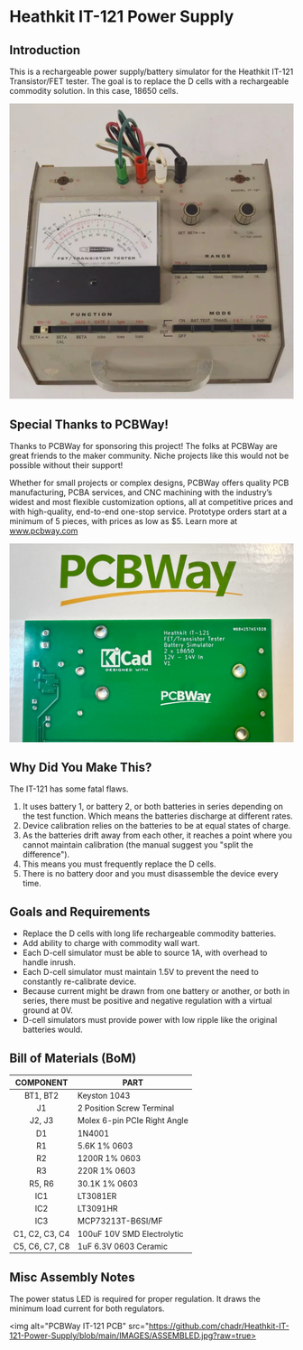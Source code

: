 # Heathkit IT-121 Power Supply

## Introduction
This is a rechargeable power supply/battery simulator for the Heathkit IT-121 Transistor/FET tester. The goal is to replace the D cells with a rechargeable commodity solution. In this case, 18650 cells.

<picture>
  <img alt="Heathkit IT-121" src="https://github.com/chadr/Heathkit-IT-121-Power-Supply/blob/main/IMAGES/IT-121.jpg">
</picture>

## Special Thanks to PCBWay!
Thanks to PCBWay for sponsoring this project! The folks at PCBWay are great friends to the maker community. Niche projects like this would not be possible without their support!

Whether for small projects or complex designs, PCBWay offers quality PCB manufacturing, PCBA services, and CNC machining with the industry’s widest and most flexible customization options, all at competitive prices and with high-quality, end-to-end one-stop service. Prototype orders start at a minimum of 5 pieces, with prices as low as $5. Learn more at www.pcbway.com

<picture>
<img alt="PCBWay IT-121 PCB" src="https://github.com/chadr/Heathkit-IT-121-Power-Supply/blob/main/IMAGES/PCB1.jpg">
</picture>

## Why Did You Make This?
The IT-121 has some fatal flaws.
1. It uses battery 1, or battery 2, or both batteries in series depending on the test function. Which means the batteries discharge at different rates.
2. Device calibration relies on the batteries to be at equal states of charge.
3. As the batteries drift away from each other, it reaches a point where you cannot maintain calibration (the manual suggest you "split the difference").
4. This means you must frequently replace the D cells.
5. There is no battery door and you must disassemble the device every time.

## Goals and Requirements
* Replace the D cells with long life rechargeable commodity batteries.
* Add ability to charge with commodity wall wart.
* Each D-cell simulator must be able to source 1A, with overhead to handle inrush.
* Each D-cell simulator must maintain 1.5V to prevent the need to constantly re-calibrate device.
* Because current might be drawn from one battery or another, or both in series, there must be positive and negative regulation with a virtual ground at 0V.
* D-cell simulators must provide power with low ripple like the original batteries would.

## Bill of Materials (BoM)
|  **COMPONENT** | **PART**                     |
|:--------------:|------------------------------|
| BT1, BT2       | Keyston 1043                 |
| J1             | 2 Position Screw Terminal    |
| J2, J3         | Molex 6-pin PCIe Right Angle |
| D1             | 1N4001                       |
| R1             | 5.6K 1% 0603                 |
| R2             | 1200R 1% 0603                |
| R3             | 220R 1% 0603                 |
| R5, R6         | 30.1K 1% 0603                |
| IC1            | LT3081ER                     |
| IC2            | LT3091HR                     |
| IC3            | MCP73213T-B6SI/MF            |
| C1, C2, C3, C4 | 100uF 10V SMD Electrolytic   |
| C5, C6, C7, C8 | 1uF 6.3V 0603 Ceramic        |

## Misc Assembly Notes
The power status LED is required for proper regulation. It draws the minimum load current for both regulators.

<img alt="PCBWay IT-121 PCB" src="https://github.com/chadr/Heathkit-IT-121-Power-Supply/blob/main/IMAGES/ASSEMBLED.jpg?raw=true>
